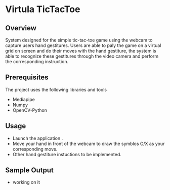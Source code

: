 # Virtula TicTacToe 

## Overview
System designed for the simple tic-tac-toe game using the webcam to capture users hand gestitures. Users are able to paly the game on a virtual grid on screen and do their moves with the hand gestiture, the system is able to recognize these gestitures through the video camera and perform the corresponding instruction. 

## Prerequisites
The project uses the following libraries and tools
- Mediapipe
- Numpy
- OpenCV-Python

## Usage
- Launch the application .
- Move your hand in front of the webcam to draw the symblos O/X as your corresponding move.
- Other hand gestiture instuctions to be implemented.

## Sample Output
- working on it
